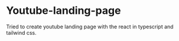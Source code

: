 # Youtube-landing-page
Tried to create youtube landing page with the react in typescript and tailwind css.
